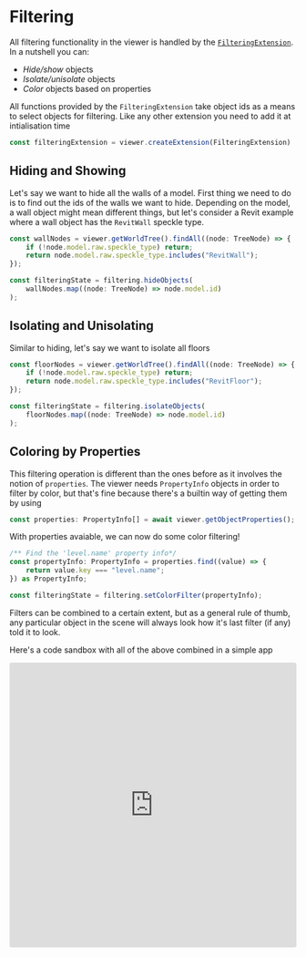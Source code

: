 # Filtering

All filtering functionality in the viewer is handled by the [`FilteringExtension`](/viewer/filtering-extension-api.md). In a nutshell you can:
- *Hide/show* objects
- *Isolate/unisolate* objects
- *Color* objects based on properties

All functions provided by the `FilteringExtension` take object ids as a means to select objects for filtering.
Like any other extension you need to add it at intialisation time
```ts
const filteringExtension = viewer.createExtension(FilteringExtension)
```

## Hiding and Showing

Let's say we want to hide all the walls of a model. First thing we need to do is to find out the ids of the walls we want to hide. Depending on the model, a wall object might mean different things, but let's consider a Revit example where a wall object has the `RevitWall` speckle type.
```ts
const wallNodes = viewer.getWorldTree().findAll((node: TreeNode) => {
    if (!node.model.raw.speckle_type) return;
    return node.model.raw.speckle_type.includes("RevitWall");
});

const filteringState = filtering.hideObjects(
    wallNodes.map((node: TreeNode) => node.model.id)
);
```

## Isolating and Unisolating
Similar to hiding, let's say we want to isolate all floors
```ts
const floorNodes = viewer.getWorldTree().findAll((node: TreeNode) => {
    if (!node.model.raw.speckle_type) return;
    return node.model.raw.speckle_type.includes("RevitFloor");
});

const filteringState = filtering.isolateObjects(
    floorNodes.map((node: TreeNode) => node.model.id)
);
```


## Coloring by Properties
This filtering operation is different than the ones before as it involves the notion of `properties`. The viewer needs `PropertyInfo` objects in order to filter by color, but that's fine because there's a builtin way of getting them by using
```ts
const properties: PropertyInfo[] = await viewer.getObjectProperties();
```
With properties avaiable, we can now do some color filtering!
```ts
/** Find the 'level.name' property info*/
const propertyInfo: PropertyInfo = properties.find((value) => {
    return value.key === "level.name";
}) as PropertyInfo;

const filteringState = filtering.setColorFilter(propertyInfo);
```

Filters can be combined to a certain extent, but as a general rule of thumb, any particular object in the scene will always look how it's last filter (if any) told it to look. 

Here's a code sandbox with all of the above combined in a simple app

<iframe src="https://codesandbox.io/embed/hz88rs?view=Editor+%2B+Preview&module=%2Fsrc%2Findex.ts&hidenavigation=1"
     style="width:100%; height: 500px; border:0; border-radius: 4px; overflow:hidden;"
     title="Filtering"
     allow="accelerometer; ambient-light-sensor; camera; encrypted-media; geolocation; gyroscope; hid; microphone; midi; payment; usb; vr; xr-spatial-tracking"
     sandbox="allow-forms allow-modals allow-popups allow-presentation allow-same-origin allow-scripts"
></iframe>
